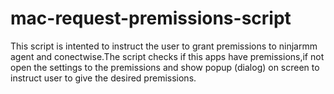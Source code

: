 # mac-request-premissions-script
This script is intented to instruct the user to grant premissions to ninjarmm agent and conectwise.The script checks if this apps have premissions,if not open the settings to the premissions and show popup (dialog) on screen to instruct user to give the desired premissions.
